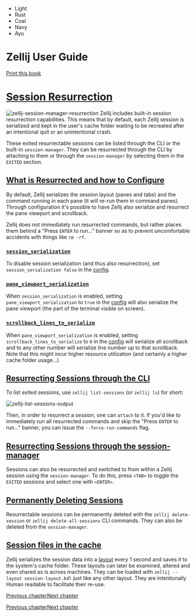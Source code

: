 - Light
- Rust
- Coal
- Navy
- Ayu

# Zellij User Guide

[Print this book](print.html "Print this book")

# [Session Resurrection](session-resurrection.html\#session-resurrection)

![zellij-session-manager-resurrection](img/zellij-session-manager-resurrection.png)
Zellij includes built-in session resurrection capabilities. This means that by default, each Zellij session is serialized and kept in the user's cache folder waiting to be recreated after an intentional quit or an unintentional crash.

These exited resurrectable sessions can be listed through the CLI or the built-in `session-manager`. They can be resurrected through the CLI by attaching to them or through the `session-manager` by selecting them in the `EXITED` section.

## [What is Resurrected and how to Configure](session-resurrection.html\#what-is-resurrected-and-how-to-configure)

By default, Zellij serializes the session layout (panes and tabs) and the command running in each pane (it will re-run them in command panes). Through configuration it's possible to have Zellij also serialize and resurrect the pane viewport and scrollback.

Zellij does not immediately run resurrected commands, but rather places them behind a "Press `ENTER` to run..." banner so as to prevent uncomfortable accidents with things like `rm -rf`.

### [`session_serialization`](session-resurrection.html\#session_serialization)

To disable session serialization (and thus also resurrection), set `session_serialization false` in the [config](configuration.html).

### [`pane_viewport_serialization`](session-resurrection.html\#pane_viewport_serialization)

When `session_serialization` is enabled, setting `pane_viewport_serialization` to `true` in the [config](configuration.html) will also serialize the pane viewport (the part of the terminal visible on screen).

### [`scrollback_lines_to_serialize`](session-resurrection.html\#scrollback_lines_to_serialize)

When `pane_viewport_serialization` is enabled, setting `scrollback_lines_to_serialize` to `0` in the [config](configuration.html) will serialize all scrollback and to any other number will serialize line number up to that scrollback. Note that this might incur higher resource utilization (and certainly a higher cache folder usage...)

## [Resurrecting Sessions through the CLI](session-resurrection.html\#resurrecting-sessions-through-the-cli)

To list exited sessions, use `zellij list-sessions` (or `zellij ls`) for short:

![zellij-list-sessions-output](img/zellij-ls-resurrection.png)

Then, in order to resurrect a session, one can `attach` to it. If you'd like to immediately run all resurrected commands and skip the "Press `ENTER` to run..." banner, you can issue the `--force-run-commands` flag.

## [Resurrecting Sessions through the session-manager](session-resurrection.html\#resurrecting-sessions-through-the-session-manager)

Sessions can also be resurrected and switched to from within a Zellij session using the `session-manager`. To do this, press `<TAB>` to toggle the `EXITED` sessions and select one with `<ENTER>`.

## [Permanently Deleting Sessions](session-resurrection.html\#permanently-deleting-sessions)

Resurrectable sessions can be permanently deleted with the `zellij delete-session` or `zellij delete-all-sessions` CLI commands. They can also be deleted from the `session-manager`.

## [Session files in the cache](session-resurrection.html\#session-files-in-the-cache)

Zellij serializes the session data into a [layout](layouts.html) every 1 second and saves it to the system's cache folder. These layouts can later be examined, altered and even shared as is across machines. They can be loaded with `zellij --layout session-layout.kdl` just like any other layout. They are intentionally Human readable to facilitate their re-use.

[Previous chapter](plugin-upgrade-0.38.0.html "Previous chapter")[Next chapter](compatibility.html "Next chapter")

[Previous chapter](plugin-upgrade-0.38.0.html "Previous chapter")[Next chapter](compatibility.html "Next chapter")

